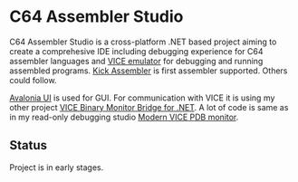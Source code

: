 # C64 Assembler Studio
C64 Assembler Studio is a cross-platform .NET based project aiming to create a comprehesive IDE including debugging experience for C64 assembler languages and [VICE emulator](https://vice-emu.sourceforge.io/) for debugging and running assembled programs. [Kick Assembler](https://www.theweb.dk/KickAssembler/) is first assembler supported. Others could follow. 

[Avalonia UI](https://docs.avaloniaui.net/) is used for GUI. For communication with VICE it is using my other project [VICE Binary Monitor Bridge for .NET](https://github.com/MihaMarkic/vice-bridge-net). A lot of code is same as in my  read-only debugging studio [Modern VICE PDB monitor](https://github.com/MihaMarkic/modern-vice-pdb-monitor).

## Status
Project is in early stages.